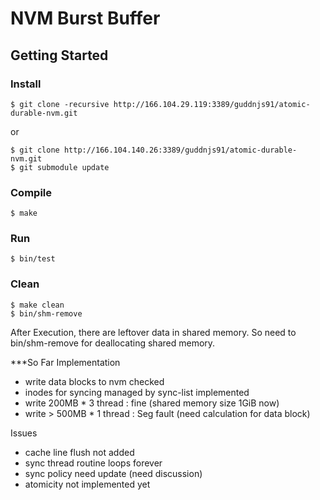 # NVM Burst Buffer

## Getting Started

### Install

```
$ git clone -recursive http://166.104.29.119:3389/guddnjs91/atomic-durable-nvm.git
```

or

```
$ git clone http://166.104.140.26:3389/guddnjs91/atomic-durable-nvm.git
$ git submodule update
```

### Compile
```
$ make
```

### Run
```
$ bin/test
```

### Clean
```
$ make clean
$ bin/shm-remove
```

After Execution, there are leftover data in shared memory.
So need to bin/shm-remove for deallocating shared memory.


***So Far Implementation

- write data blocks to nvm checked
- inodes for syncing managed by sync-list implemented
- write 200MB * 3 thread : fine (shared memory size 1GiB now)
- write > 500MB * 1 thread : Seg fault (need calculation for data block)

Issues
- cache line flush not added
- sync thread routine loops forever
- sync policy need update (need discussion)
- atomicity not implemented yet

